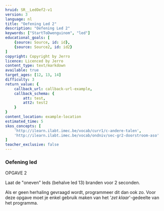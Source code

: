 ```yaml
---
hruid: SR__LedOef2-v1
version: 3
language: nl
title: "Oefening Led 2"
description: "Oefening Led 2"
keywords: ["StartToDwenguinom", "led"]
educational_goals: [
    {source: Source, id: id}, 
    {source: Source2, id: id2}
]
copyright: Copyright by Jerro
licence: Licenced by Jerro
content_type: text/markdown
available: true
target_ages: [12, 13, 14]
difficulty: 3
return_value: {
    callback_url: callback-url-example,
    callback_schema: {
        att: test,
        att2: test2
    }
}
content_location: example-location
estimated_time: 5
skos_concepts: [
    'http://ilearn.ilabt.imec.be/vocab/curr1/c-andere-talen', 
    'http://ilearn.ilabt.imec.be/vocab/ondniv/sec-gr2-doorstroom-aso'
]
teacher_exclusive: false
---
```


### Oefening led

OPGAVE 2

Laat de "oneven" leds (behalve led 13) branden voor 2 seconden.

Als er geen herhaling gevraagd wordt, programmeer dit dan ook zo. Voor deze opgave moet je enkel gebruik maken van het '*zet klaar*'-gedeelte van het programma.
